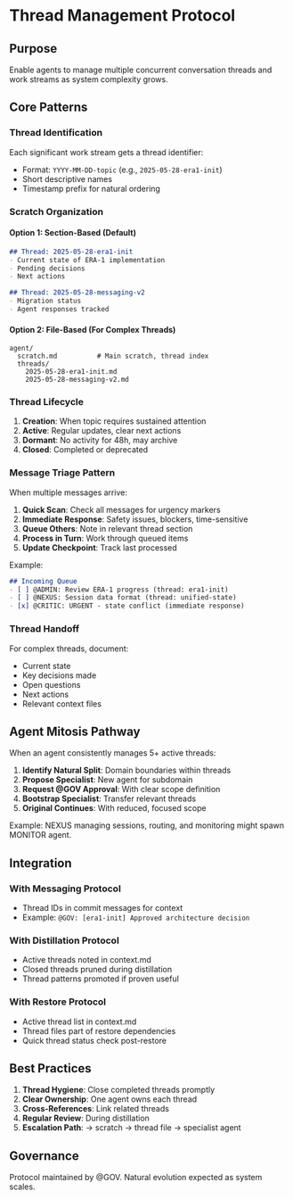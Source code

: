 # Thread Management Protocol

## Purpose

Enable agents to manage multiple concurrent conversation threads and work streams as system complexity grows.

## Core Patterns

### Thread Identification
Each significant work stream gets a thread identifier:
- Format: `YYYY-MM-DD-topic` (e.g., `2025-05-28-era1-init`)
- Short descriptive names
- Timestamp prefix for natural ordering

### Scratch Organization

#### Option 1: Section-Based (Default)
```markdown
## Thread: 2025-05-28-era1-init
- Current state of ERA-1 implementation
- Pending decisions
- Next actions

## Thread: 2025-05-28-messaging-v2
- Migration status
- Agent responses tracked
```

#### Option 2: File-Based (For Complex Threads)
```
agent/
  scratch.md          # Main scratch, thread index
  threads/
    2025-05-28-era1-init.md
    2025-05-28-messaging-v2.md
```

### Thread Lifecycle

1. **Creation**: When topic requires sustained attention
2. **Active**: Regular updates, clear next actions
3. **Dormant**: No activity for 48h, may archive
4. **Closed**: Completed or deprecated

### Message Triage Pattern

When multiple messages arrive:

1. **Quick Scan**: Check all messages for urgency markers
2. **Immediate Response**: Safety issues, blockers, time-sensitive
3. **Queue Others**: Note in relevant thread section
4. **Process in Turn**: Work through queued items
5. **Update Checkpoint**: Track last processed

Example:
```markdown
## Incoming Queue
- [ ] @ADMIN: Review ERA-1 progress (thread: era1-init)
- [ ] @NEXUS: Session data format (thread: unified-state)
- [x] @CRITIC: URGENT - state conflict (immediate response)
```

### Thread Handoff

For complex threads, document:
- Current state
- Key decisions made
- Open questions
- Next actions
- Relevant context files

## Agent Mitosis Pathway

When an agent consistently manages 5+ active threads:

1. **Identify Natural Split**: Domain boundaries within threads
2. **Propose Specialist**: New agent for subdomain
3. **Request @GOV Approval**: With clear scope definition
4. **Bootstrap Specialist**: Transfer relevant threads
5. **Original Continues**: With reduced, focused scope

Example: NEXUS managing sessions, routing, and monitoring might spawn MONITOR agent.

## Integration

### With Messaging Protocol
- Thread IDs in commit messages for context
- Example: `@GOV: [era1-init] Approved architecture decision`

### With Distillation Protocol  
- Active threads noted in context.md
- Closed threads pruned during distillation
- Thread patterns promoted if proven useful

### With Restore Protocol
- Active thread list in context.md
- Thread files part of restore dependencies
- Quick thread status check post-restore

## Best Practices

1. **Thread Hygiene**: Close completed threads promptly
2. **Clear Ownership**: One agent owns each thread
3. **Cross-References**: Link related threads
4. **Regular Review**: During distillation
5. **Escalation Path**: → scratch → thread file → specialist agent

## Governance

Protocol maintained by @GOV. Natural evolution expected as system scales.